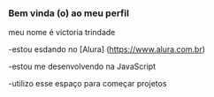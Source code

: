 ### Bem vinda (o) ao meu perfil

meu nome é victoria trindade

-estou esdando no [Alura] (https://www.alura.com.br)

-estou me desenvolvendo na JavaScript

-utilizo esse espaço para começar projetos

